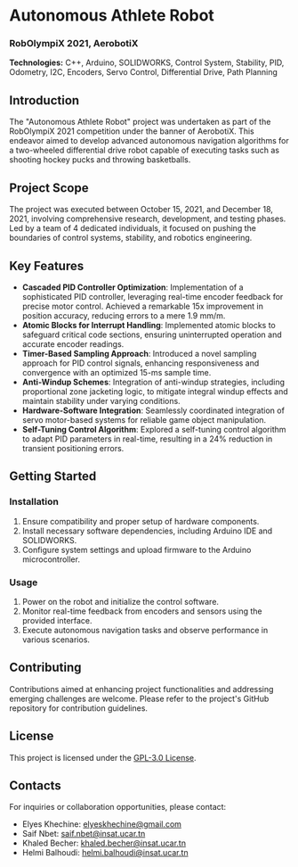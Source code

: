 # Autonomous Athlete Robot

### RobOlympiX 2021, AerobotiX

**Technologies:** C++, Arduino, SOLIDWORKS, Control System, Stability, PID, Odometry, I2C, Encoders, Servo Control, Differential Drive, Path Planning

## Introduction

The "Autonomous Athlete Robot" project was undertaken as part of the RobOlympiX 2021 competition under the banner of AerobotiX. This endeavor aimed to develop advanced autonomous navigation algorithms for a two-wheeled differential drive robot capable of executing tasks such as shooting hockey pucks and throwing basketballs. 

## Project Scope

 The project was executed between October 15, 2021, and December 18, 2021, involving comprehensive research, development, and testing phases. Led by a team of 4 dedicated individuals, it focused on pushing the boundaries of control systems, stability, and robotics engineering.
 
## Key Features

- **Cascaded PID Controller Optimization**: Implementation of a sophisticated PID controller, leveraging real-time encoder feedback for precise motor control. Achieved a remarkable 15x improvement in position accuracy, reducing errors to a mere 1.9 mm/m.
- **Atomic Blocks for Interrupt Handling**: Implemented atomic blocks to safeguard critical code sections, ensuring uninterrupted operation and accurate encoder readings.
- **Timer-Based Sampling Approach**: Introduced a novel sampling approach for PID control signals, enhancing responsiveness and convergence with an optimized 15-ms sample time.
- **Anti-Windup Schemes**: Integration of anti-windup strategies, including proportional zone jacketing logic, to mitigate integral windup effects and maintain stability under varying conditions.
- **Hardware-Software Integration**: Seamlessly coordinated integration of servo motor-based systems for reliable game object manipulation.
- **Self-Tuning Control Algorithm**: Explored a self-tuning control algorithm to adapt PID parameters in real-time, resulting in a 24% reduction in transient positioning errors.

## Getting Started

### Installation

1. Ensure compatibility and proper setup of hardware components.
2. Install necessary software dependencies, including Arduino IDE and SOLIDWORKS.
3. Configure system settings and upload firmware to the Arduino microcontroller.

### Usage

1. Power on the robot and initialize the control software.
2. Monitor real-time feedback from encoders and sensors using the provided interface.
3. Execute autonomous navigation tasks and observe performance in various scenarios.

## Contributing

Contributions aimed at enhancing project functionalities and addressing emerging challenges are welcome. Please refer to the project's GitHub repository for contribution guidelines.

## License

This project is licensed under the [GPL-3.0 License](LICENSE).

## Contacts

For inquiries or collaboration opportunities, please contact:

- Elyes Khechine: elyeskhechine@gmail.com
- Saif Nbet: saif.nbet@insat.ucar.tn
- Khaled Becher: khaled.becher@insat.ucar.tn
- Helmi Balhoudi: helmi.balhoudi@insat.ucar.tn
